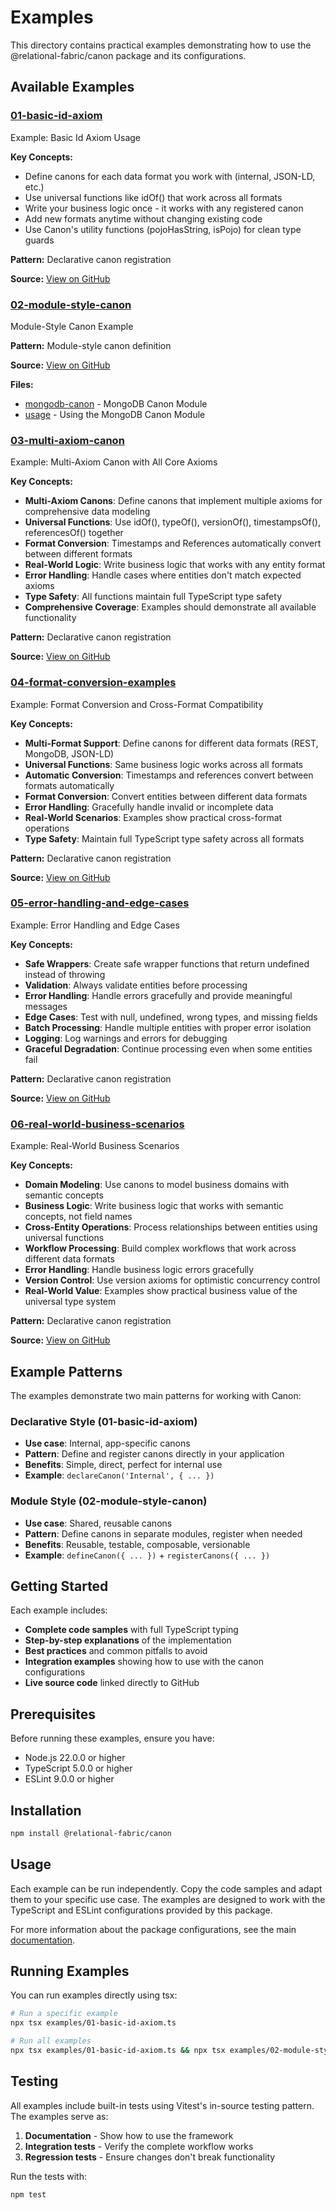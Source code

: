 # Examples

This directory contains practical examples demonstrating how to use the @relational-fabric/canon package and its configurations.

## Available Examples

### [01-basic-id-axiom](./01-basic-id-axiom.ts)
Example: Basic Id Axiom Usage

**Key Concepts:**
- Define canons for each data format you work with (internal, JSON-LD, etc.)
- Use universal functions like idOf() that work across all formats
- Write your business logic once - it works with any registered canon
- Add new formats anytime without changing existing code
- Use Canon's utility functions (pojoHasString, isPojo) for clean type guards

**Pattern:** Declarative canon registration

**Source:** [View on GitHub](https://github.com/RelationalFabric/canon/tree/main/examples/01-basic-id-axiom.ts)

### [02-module-style-canon](./02-module-style-canon)
Module-Style Canon Example

**Pattern:** Module-style canon definition

**Source:** [View on GitHub](https://github.com/RelationalFabric/canon/tree/main/examples/02-module-style-canon)

**Files:**
- [mongodb-canon](https://github.com/RelationalFabric/canon/tree/main/examples/02-module-style-canon/mongodb-canon.ts) - MongoDB Canon Module
- [usage](https://github.com/RelationalFabric/canon/tree/main/examples/02-module-style-canon/usage.ts) - Using the MongoDB Canon Module

### [03-multi-axiom-canon](./03-multi-axiom-canon.ts)
Example: Multi-Axiom Canon with All Core Axioms

**Key Concepts:**
- **Multi-Axiom Canons**: Define canons that implement multiple axioms for comprehensive data modeling
- **Universal Functions**: Use idOf(), typeOf(), versionOf(), timestampsOf(), referencesOf() together
- **Format Conversion**: Timestamps and References automatically convert between different formats
- **Real-World Logic**: Write business logic that works with any entity format
- **Error Handling**: Handle cases where entities don't match expected axioms
- **Type Safety**: All functions maintain full TypeScript type safety
- **Comprehensive Coverage**: Examples should demonstrate all available functionality

**Pattern:** Declarative canon registration

**Source:** [View on GitHub](https://github.com/RelationalFabric/canon/tree/main/examples/03-multi-axiom-canon.ts)

### [04-format-conversion-examples](./04-format-conversion-examples.ts)
Example: Format Conversion and Cross-Format Compatibility

**Key Concepts:**
- **Multi-Format Support**: Define canons for different data formats (REST, MongoDB, JSON-LD)
- **Universal Functions**: Same business logic works across all formats
- **Automatic Conversion**: Timestamps and references convert between formats automatically
- **Format Conversion**: Convert entities between different data formats
- **Error Handling**: Gracefully handle invalid or incomplete data
- **Real-World Scenarios**: Examples show practical cross-format operations
- **Type Safety**: Maintain full TypeScript type safety across all formats

**Pattern:** Declarative canon registration

**Source:** [View on GitHub](https://github.com/RelationalFabric/canon/tree/main/examples/04-format-conversion-examples.ts)

### [05-error-handling-and-edge-cases](./05-error-handling-and-edge-cases.ts)
Example: Error Handling and Edge Cases

**Key Concepts:**
- **Safe Wrappers**: Create safe wrapper functions that return undefined instead of throwing
- **Validation**: Always validate entities before processing
- **Error Handling**: Handle errors gracefully and provide meaningful messages
- **Edge Cases**: Test with null, undefined, wrong types, and missing fields
- **Batch Processing**: Handle multiple entities with proper error isolation
- **Logging**: Log warnings and errors for debugging
- **Graceful Degradation**: Continue processing even when some entities fail

**Pattern:** Declarative canon registration

**Source:** [View on GitHub](https://github.com/RelationalFabric/canon/tree/main/examples/05-error-handling-and-edge-cases.ts)

### [06-real-world-business-scenarios](./06-real-world-business-scenarios.ts)
Example: Real-World Business Scenarios

**Key Concepts:**
- **Domain Modeling**: Use canons to model business domains with semantic concepts
- **Business Logic**: Write business logic that works with semantic concepts, not field names
- **Cross-Entity Operations**: Process relationships between entities using universal functions
- **Workflow Processing**: Build complex workflows that work across different data formats
- **Error Handling**: Handle business logic errors gracefully
- **Version Control**: Use version axioms for optimistic concurrency control
- **Real-World Value**: Examples show practical business value of the universal type system

**Pattern:** Declarative canon registration

**Source:** [View on GitHub](https://github.com/RelationalFabric/canon/tree/main/examples/06-real-world-business-scenarios.ts)

## Example Patterns

The examples demonstrate two main patterns for working with Canon:

### Declarative Style (01-basic-id-axiom)
- **Use case**: Internal, app-specific canons
- **Pattern**: Define and register canons directly in your application
- **Benefits**: Simple, direct, perfect for internal use
- **Example**: `declareCanon('Internal', { ... })`

### Module Style (02-module-style-canon)
- **Use case**: Shared, reusable canons
- **Pattern**: Define canons in separate modules, register when needed
- **Benefits**: Reusable, testable, composable, versionable
- **Example**: `defineCanon({ ... })` + `registerCanons({ ... })`

## Getting Started

Each example includes:
- **Complete code samples** with full TypeScript typing
- **Step-by-step explanations** of the implementation
- **Best practices** and common pitfalls to avoid
- **Integration examples** showing how to use with the canon configurations
- **Live source code** linked directly to GitHub

## Prerequisites

Before running these examples, ensure you have:

- Node.js 22.0.0 or higher
- TypeScript 5.0.0 or higher
- ESLint 9.0.0 or higher

## Installation

```bash
npm install @relational-fabric/canon
```

## Usage

Each example can be run independently. Copy the code samples and adapt them to your specific use case. The examples are designed to work with the TypeScript and ESLint configurations provided by this package.

For more information about the package configurations, see the main [documentation](../README.md).

## Running Examples

You can run examples directly using tsx:

```bash
# Run a specific example
npx tsx examples/01-basic-id-axiom.ts

# Run all examples
npx tsx examples/01-basic-id-axiom.ts && npx tsx examples/02-module-style-canon/usage.ts
```

## Testing

All examples include built-in tests using Vitest's in-source testing pattern. The examples serve as:
1. **Documentation** - Show how to use the framework
2. **Integration tests** - Verify the complete workflow works
3. **Regression tests** - Ensure changes don't break functionality

Run the tests with:
```bash
npm test
```
